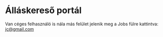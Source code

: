 # Álláskereső portál

Van céges felhasználó is nála más felület jelenik meg a Jobs fülre kattintva:
jc@gmail.com
